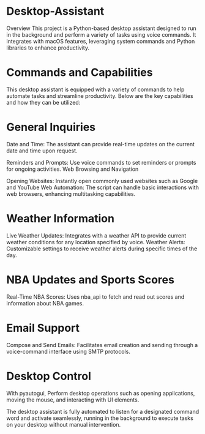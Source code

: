 # Desktop-Assistant

Overview
This project is a Python-based desktop assistant designed to run in the background and perform a variety of tasks using voice commands. It integrates with macOS features, leveraging system commands and Python libraries to enhance productivity.

# Commands and Capabilities

This desktop assistant is equipped with a variety of commands to help automate tasks and streamline productivity. Below are the key capabilities and how they can be utilized:

# General Inquiries

Date and Time: The assistant can provide real-time updates on the current date and time upon request.

Reminders and Prompts: Use voice commands to set reminders or prompts for ongoing activities.
Web Browsing and Navigation

Opening Websites: Instantly open commonly used websites such as Google and YouTube
Web Automation: The script can handle basic interactions with web browsers, enhancing multitasking capabilities.

# Weather Information
Live Weather Updates: Integrates with a weather API to provide current weather conditions for any location specified by voice.
Weather Alerts: Customizable settings to receive weather alerts during specific times of the day.

# NBA Updates and Sports Scores
Real-Time NBA Scores: Uses nba_api to fetch and read out scores and information about NBA games.

# Email Support
Compose and Send Emails: Facilitates email creation and sending through a voice-command interface using SMTP protocols.

# Desktop Control 
With pyautogui, Perform desktop operations such as opening applications, moving the mouse, and interacting with UI elements.

The desktop assistant is fully automated to listen for a designated command word and activate seamlessly, running in the background to execute tasks on your desktop without manual intervention.

